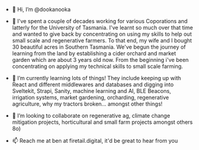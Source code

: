 - 👋 Hi, I’m @dookanooka
  
- 👀 I've spent a couple of decades working for various Coporations and latterly for the University of Tasmania. 
I've learnt so much over that time and wanted to give back by concentrating on using my skills to help out small scale and regenerative farmers. To that end, my wife and I bought 30 beautiful acres in Southern Tasmania. We've begun the journey of learning from the land by establishing a cider orchard and market garden which are about 3 years old now. From the beginning i've been concentrating on applying my technical skills to small scale farming.

- 🌱 I’m currently learning lots of things! They include keeping up with React and different middlewares and databases and digging into Sveltekit, Strapi, Sanity, machine learning and AI, BLE Beacons, irrigation systems, market gardening, orcharding, regenerative agriculture, why my tractors broken... amongst other things!

- 💞️ I’m looking to collaborate on regenerative ag, climate change mitigation projects, horticultural and small farm projects amongst others 8o)

- 📫 Reach me at ben at firetail.digital, it'd be great to hear from you
